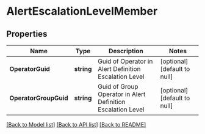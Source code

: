 # AlertEscalationLevelMember

## Properties
Name | Type | Description | Notes
------------ | ------------- | ------------- | -------------
**OperatorGuid** | **string** | Guid of Operator in Alert Definition Escalation Level | [optional] [default to null]
**OperatorGroupGuid** | **string** | Guid of Group Operator in Alert Definition Escalation Level | [optional] [default to null]

[[Back to Model list]](../README.md#documentation-for-models) [[Back to API list]](../README.md#documentation-for-api-endpoints) [[Back to README]](../README.md)


